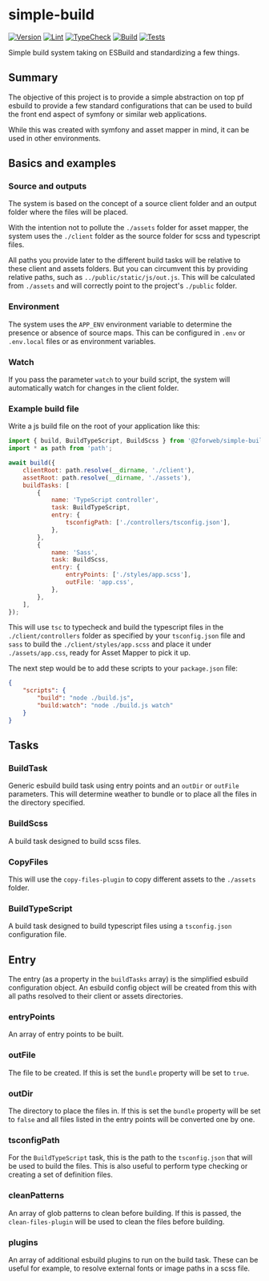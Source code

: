 # simple-build

[![Version](https://img.shields.io/badge/version-1.0.5-blue.svg)](https://github.com/2forWeb/simple-build)
[![Lint](https://github.com/2forWeb/simple-build/actions/workflows/lint.yaml/badge.svg)](https://github.com/2forWeb/simple-build/actions/workflows/lint.yaml)
[![TypeCheck](https://github.com/2forWeb/simple-build/actions/workflows/typecheck.yaml/badge.svg)](https://github.com/2forWeb/simple-build/actions/workflows/typecheck.yaml)
[![Build](https://github.com/2forWeb/simple-build/actions/workflows/build.yaml/badge.svg)](https://github.com/2forWeb/simple-build/actions/workflows/build.yaml)
[![Tests](https://github.com/2forWeb/simple-build/actions/workflows/tests.yaml/badge.svg)](https://github.com/2forWeb/simple-build/actions/workflows/tests.yaml)

Simple build system taking on ESBuild and standardizing a few things.

## Summary

The objective of this project is to provide a simple abstraction on top pf
esbuild to provide a few standard configurations that can be used to build
the front end aspect of symfony or similar web applications.

While this was created with symfony and asset mapper in mind, it can be used
in other environments.

## Basics and examples

### Source and outputs

The system is based on the concept of a source client folder and an output
folder where the files will be placed.

With the intention not to pollute the `./assets` folder for asset mapper,
the system uses the `./client` folder as the source folder for scss and
typescript files.

All paths you provide later to the different build tasks will be relative
to these client and assets folders. But you can circumvent this by
providing relative paths, such as `../public/static/js/out.js`. This will
be calculated from `./assets` and will correctly point to the project's
`./public` folder.

### Environment

The system uses the `APP_ENV` environment variable to determine the
presence or absence of source maps. This can be configured in `.env` or
`.env.local` files or as environment variables.

### Watch

If you pass the parameter `watch` to your build script, the system will
automatically watch for changes in the client folder.

### Example build file

Write a js build file on the root of your application like this:

```javascript
import { build, BuildTypeScript, BuildScss } from '@2forweb/simple-build';
import * as path from 'path';

await build({
    clientRoot: path.resolve(__dirname, './client'),
    assetRoot: path.resolve(__dirname, './assets'),
    buildTasks: [
        {
            name: 'TypeScript controller',
            task: BuildTypeScript,
            entry: {
                tsconfigPath: ['./controllers/tsconfig.json'],
            },
        },
        {
            name: 'Sass',
            task: BuildScss,
            entry: {
                entryPoints: ['./styles/app.scss'],
                outFile: 'app.css',
            },
        },
    ],
});
```

This will use `tsc` to typecheck and build the typescript files in the
`./client/controllers` folder as specified by your `tsconfig.json` file
and `sass` to build the `./client/styles/app.scss` and place it under
`./assets/app.css`, ready for Asset Mapper to pick it up.

The next step would be to add these scripts to your `package.json` file:

```json
{
    "scripts": {
        "build": "node ./build.js",
        "build:watch": "node ./build.js watch"
    }
}
```

## Tasks

### BuildTask

Generic esbuild build task using entry points and an `outDir` or `outFile`
parameters. This will determine weather to bundle or to place all the files
in the directory specified.

### BuildScss

A build task designed to build scss files.

### CopyFiles

This will use the `copy-files-plugin` to copy different assets to
the `./assets` folder.

### BuildTypeScript

A build task designed to build typescript files using a `tsconfig.json` 
configuration file.

## Entry

The entry (as a property in the `buildTasks` array) is the simplified
esbuild configuration object. An esbuild config object will be
created from this with all paths resolved to their client or assets
directories.

### entryPoints

An array of entry points to be built.

### outFile

The file to be created. If this is set the `bundle` property will be
set to `true`.

### outDir

The directory to place the files in. If this is set the `bundle` property
will be set to `false` and all files listed in the entry points will be
converted one by one.

### tsconfigPath

For the `BuildTypeScript` task, this is the path to the `tsconfig.json`
that will be used to build the files. This is also useful to perform
type checking or creating a set of definition files.

### cleanPatterns

An array of glob patterns to clean before building. If this is passed,
the `clean-files-plugin` will be used to clean the files before building.

### plugins

An array of additional esbuild plugins to run on the build task. These
can be useful for example, to resolve external fonts or image paths
in a scss file.
